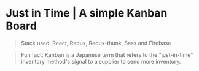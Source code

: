 # Just in Time | A simple Kanban Board

> Stack used: React, Redux, Redux-thunk, Sass and Firebase

> Fun fact:
> Kanban is a Japanese term that refers to the "just-in-time" inventory method's signal to a supplier to send more inventory.
